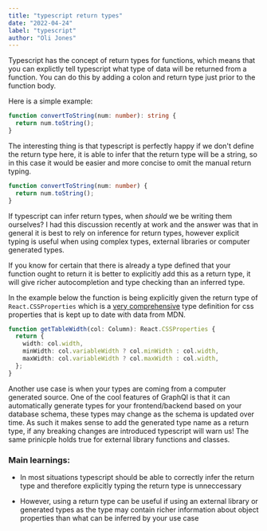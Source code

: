 ```yaml
---
title: "typescript return types"
date: "2022-04-24"
label: "typescript"
author: "Oli Jones"
---
```


Typescript has the concept of return types for functions, which means that you can explictly tell typescript what type of data will be returned from a function. You can do this by adding a colon and return type just prior to the function body.

Here is a simple example:

```ts
function convertToString(num: number): string {
  return num.toString();
}
```

The interesting thing is that typescript is perfectly happy if we don't define the return type here, it is able to infer that the return type will be a string, so in this case it would be easier and more concise to omit the manual return typing.

```ts
function convertToString(num: number) {
  return num.toString();
}
```

If typescript can infer return types, when <i>should</i> we be writing them ourselves? I had this discussion recently at work and the answer was that in general it is best to rely on inference for return types, however explicit typing is useful when using complex types, external libraries or computer generated types.

If you know for certain that there is already a type defined that your function ought to return it is better to explicitly add this as a return type, it will give richer autocompletion and type checking than an inferred type.

In the example below the function is being explicitly given the return type of `React.CSSProperties` which is a [very comprehensive](#https://github.com/frenic/csstype/blob/master/index.d.ts) type definition for css properties that is kept up to date with data from MDN.

```ts
function getTableWidth(col: Column): React.CSSProperties {
  return {
    width: col.width,
    minWidth: col.variableWidth ? col.minWidth : col.width,
    maxWidth: col.variableWidth ? col.maxWidth : col.width,
  };
}
```

Another use case is when your types are coming from a computer generated source. One of the cool features of GraphQl is that it can automatically generate types for your frontend/backend based on your database schema, these types may change as the schema is updated over time. As such it makes sense to add the generated type name as a return type, if any breaking changes are introduced typescript will warn us! The same prinicple holds true for external library functions and classes.

### Main learnings:

- In most situations typescript should be able to correctly infer the return type and therefore explicitly typing the return type is unneccessary

- However, using a return type can be useful if using an external library or generated types as the type may contain richer information about object properties than what can be inferred by your use case
